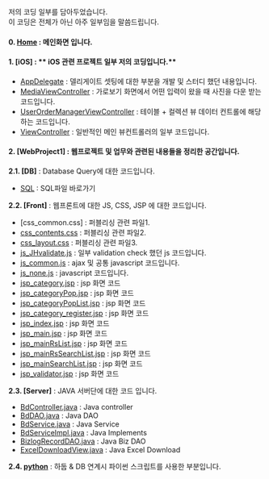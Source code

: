 저의 코딩 일부를 담아두었습니다. <br>
이 코딩은 전체가 아닌 아주 일부임을 말씀드립니다.

#### **0. [Home] : 메인화면 입니다.**

#### **1. [iOS]** : ** iOS 관련 프로젝트 일부 저의 코딩입니다.**
- [AppDelegate] : 델리게이트 셋팅에 대한 부분을 개발 및 스터디 했던 내용입니다.
- [MediaViewController] : 가로보기 화면에서 어떤 입력이 왔을 때 사진을 다운 받는 코드입니다.
- [UserOrderManagerViewController] : 테이블 + 컬렉션 뷰 데이터 컨트롤에 해당하는 코드입니다.
- [ViewController] : 일반적인 메인 뷰컨트롤러의 일부 코드입니다.



#### **2. [WebProject1]** : **웹프로젝트 및 업무와 관련된 내용들을 정리한 공간입니다.**
**2.1. [DB]** : Database Query에 대한 코드입니다.
- [SQL] : SQL파일 바로가기

**2.2. [Front]** : 웹프론트에 대한 JS, CSS, JSP 에 대한 코드입니다.
- [css_common.css] : 퍼블리싱 관련 파일1.
- [css_contents.css] : 퍼블리싱 관련 파일2.
- [css_layout.css] : 퍼블리싱 관련 파일3.
- [js_JHvalidate.js] : 일부 validation check 했던 js 코드입니다.
- [js_common.js] : ajax 및 공통 javascript 코드입니다.
- [js_none.js] : javascript 코드입니다.
- [jsp_category.jsp] : jsp 화면 코드
- [jsp_categoryPop.jsp] : jsp 화면 코드
- [jsp_categoryPopList.jsp] : jsp 화면 코드
- [jsp_category_register.jsp] : jsp 화면 코드
- [jsp_index.jsp] : jsp 화면 코드
- [jsp_main.jsp] : jsp 화면 코드
- [jsp_mainRsList.jsp] : jsp 화면 코드 
- [jsp_mainRsSearchList.jsp] : jsp 화면 코드
- [jsp_mainSearchList.jsp] : jsp 화면 코드
- [jsp_validator.jsp] : jsp 화면 코드


**2.3. [Server]** : JAVA 서버단에 대한 코드 입니다.
- [BdController.java] : Java controller 
- [BdDAO.java] : Java DAO
- [BdService.java] : Java Service 
- [BdServiceImpl.java] : Java Implements
- [BizlogRecordDAO.java] : Java Biz DAO
- [ExcelDownloadView.java] : Java Excel Download

	
**2.4. [python]** : 하둡 & DB 연계시 파이썬 스크립트를 사용한 부분입니다.




[Home]: <https://github.com/adervise1/KimJihun>

[AppDelegate]: <https://github.com/adervise1/KimJihun/blob/master/project/iOS/CIY/AppDelegate.m>
[MediaViewController]: <https://github.com/adervise1/KimJihun/blob/master/project/iOS/CIY/MediaViewController.m>
[UserOrderManagerViewController]: <https://github.com/adervise1/KimJihun/blob/master/project/iOS/CIY/UserOrderManagerViewController.m>
[ViewController]: <https://github.com/adervise1/KimJihun/blob/master/project/iOS/CIY/ViewController.m>

[SQL]: <https://github.com/adervise1/KimJihun/blob/master/project/WebProject1/DB/cmn_big_log_SQL.xml>


[css_contents.css]: <https://github.com/adervise1/KimJihun/blob/master/project/WebProject1/Front/css_contents.css>
[css_layout.css]: <https://github.com/adervise1/KimJihun/blob/master/project/WebProject1/Front/css_layout.css>
[js_JHvalidate.js]: <https://github.com/adervise1/KimJihun/blob/master/project/WebProject1/Front/js_JHvalidate.js>
[js_common.js]: <https://github.com/adervise1/KimJihun/blob/master/project/WebProject1/Front/js_common.js>
[js_none.js]: <https://github.com/adervise1/KimJihun/blob/master/project/WebProject1/Front/js_none.js>
[jsp_category.jsp]: <https://github.com/adervise1/KimJihun/blob/master/project/WebProject1/Front/jsp_category.jsp>
[jsp_categoryPop.jsp]: <https://github.com/adervise1/KimJihun/blob/master/project/WebProject1/Front/jsp_categoryPop.jsp>
[jsp_categoryPopList.jsp]: <https://github.com/adervise1/KimJihun/blob/master/project/WebProject1/Front/jsp_categoryPopList.jsp>
[jsp_category_register.jsp]: <https://github.com/adervise1/KimJihun/blob/master/project/WebProject1/Front/jsp_category_register.jsp>
[jsp_index.jsp]: <https://github.com/adervise1/KimJihun/blob/master/project/WebProject1/Front/jsp_index.jsp>
[jsp_main.jsp]: <https://github.com/adervise1/KimJihun/blob/master/project/WebProject1/Front/jsp_main.jsp>
[jsp_mainRsList.jsp]: <https://github.com/adervise1/KimJihun/blob/master/project/WebProject1/Front/jsp_mainRsList.jsp>  
[jsp_mainRsSearchList.jsp]: <https://github.com/adervise1/KimJihun/blob/master/project/WebProject1/Front/jsp_mainRsSearchList.jsp>
[jsp_mainSearchList.jsp]: <https://github.com/adervise1/KimJihun/blob/master/project/WebProject1/Front/jsp_mainSearchList.jsp>
[jsp_validator.jsp]: <https://github.com/adervise1/KimJihun/blob/master/project/WebProject1/Front/jsp_validator.jsp> 

[BdController.java]: <https://github.com/adervise1/KimJihun/blob/master/project/WebProject1/Server/BdController.java>
[BdDAO.java]: <https://github.com/adervise1/KimJihun/blob/master/project/WebProject1/Server/BdDAO.java>
[BdService.java]: <https://github.com/adervise1/KimJihun/blob/master/project/WebProject1/Server/BdService.java>
[BdServiceImpl.java]: <https://github.com/adervise1/KimJihun/blob/master/project/WebProject1/Server/BdServiceImpl.java>
[BizlogRecordDAO.java]: <https://github.com/adervise1/KimJihun/blob/master/project/WebProject1/Server/BizlogRecordDAO.java>
[ExcelDownloadView.java]: <https://github.com/adervise1/KimJihun/blob/master/project/WebProject1/Server/ExcelDownloadView.java>


[python]: <https://github.com/adervise1/KimJihun/tree/master/project/WebProject1/python>
